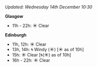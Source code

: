*Updated: Wednesday 14th December 10:30*

**Glasgow**

* 11h - 22h: :sunny: Clear

**Edinburgh**

* 11h, 12h: :sunny: Clear
* 13h, 14h: :cyclone: Windy (:sunny:) [:sunny: as of 10h]
* 15h: :sunny: Clear [:cyclone:(:sunny:) as of 10h]
* 16h - 22h: :sunny: Clear

